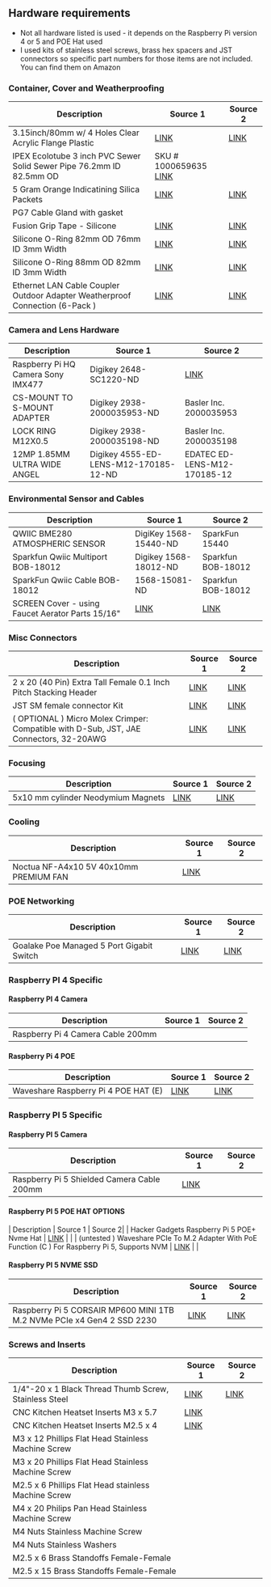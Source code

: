 ## Hardware requirements
* Not all hardware listed is used - it depends on the Raspberry Pi version 4 or 5 and POE Hat used
* I used kits of stainless steel screws, brass hex spacers and JST connectors so specific part numbers for those items are not included. You can find them on Amazon

### Container, Cover and Weatherproofing
| Description | Source 1 | Source 2|
|---------|----------|--------------------|
| 3.15inch/80mm w/ 4 Holes Clear Acrylic Flange Plastic | [LINK](https://www.amazon.ca/dp/B07L6FBMXF ) | [LINK](https://www.amazon.com/dp/B07L6FBMXF ) |
| IPEX Ecolotube 3 inch PVC Sewer Solid Sewer Pipe 76.2mm ID 82.5mm OD | SKU # 1000659635  [LINK](https://www.homedepot.ca/product/ipex-ecolotube-3-inch-x-10-feet-pvc-sewer-solid-sewer-pipe/1000659635 ) | |
| 5 Gram Orange Indicatining Silica Packets | [LINK]( https://www.amazon.ca/dp/B07FSZVZFV ) | [ LINK]( https://www.amazon.ca/dp/B07FSZVZFV ) |
| PG7 Cable Gland  with gasket | | |
| Fusion Grip Tape - Silicone | [LINK]( https://www.amazon.ca/dp/B072QYQN7B ) | [LINK]( https://www.amazon.ca/dp/B072QYQN7B ) |
| Silicone O-Ring 82mm OD 76mm ID 3mm Width | [LINK]( https://www.amazon.ca/dp/B0DHRV93PH ) | [LINK]( https://www.amazon.com/dp/B0DHRV93PH ) |
| Silicone O-Ring 88mm OD 82mm ID 3mm Width | [LINK]( https://www.amazon.ca/dp/B0DHRRVRNT ) | [LINK]( https://www.amazon.ca/dp/B0DHRRVRNT) |
| Ethernet LAN Cable Coupler Outdoor Adapter Weatherproof Connection (6-Pack ) | [LINK](https://www.amazon.ca/dp/B08GPB8M6B ) | [LINK](https://www.amazon.com/dp/B08GPB8M6B ) |

### Camera and Lens Hardware
| Description | Source 1 | Source 2|
|---------|----------|--------------------|
| Raspberry Pi HQ Camera Sony IMX477 | Digikey  2648-SC1220-ND | [LINK](https://www.raspberrypi.com/products/raspberry-pi-high-quality-camera/ ) | 
| CS-MOUNT TO S-MOUNT ADAPTER | Digikey 2938-2000035953-ND | Basler Inc.  2000035953 |
| LOCK RING M12X0.5| Digikey 2938-2000035198-ND | Basler Inc. 2000035198 |
| 12MP 1.85MM ULTRA WIDE ANGEL | Digikey 4555-ED-LENS-M12-170185-12-ND | EDATEC ED-LENS-M12-170185-12 |

### Environmental Sensor and Cables
| Description | Source 1 | Source 2|
|---------|----------|--------------------|
| QWIIC BME280 ATMOSPHERIC SENSOR | DigiKey 1568-15440-ND | SparkFun 15440 |
| Sparkfun Qwiic Multiport BOB-18012 | Digikey 1568-18012-ND | Sparkfun BOB-18012 | 
| SparkFun Qwiic Cable BOB-18012 | 1568-15081-ND | Sparkfun BOB-18012 | 
| SCREEN Cover - using Faucet Aerator Parts 15/16" | [LINK]( https://www.amazon.ca/dp/B08XNRCDV6 ) | [LINK]( https://www.amazon.com/dp/B08XNRCDV6 ) |

### Misc Connectors
| Description | Source 1 | Source 2|
|---------|----------|--------------------|
| 2 x 20 (40 Pin) Extra Tall Female 0.1 Inch Pitch Stacking Header | [LINK]( https://www.amazon.ca/Female-Stacking-Header-Compatible-Raspberry/dp/B084Q4W1PW ) | [LINK]( https://www.amazon.com/Female-Stacking-Header-Compatible-Raspberry/dp/B084Q4W1PW ) |
| JST SM female connector Kit | [LINK]( https://www.amazon.ca/dp/B07BGV7H7V ) | [LINK]( https://www.amazon.com/dp/B07BGV7H7V ) |
| ( OPTIONAL ) Micro Molex Crimper: Compatible with D-Sub, JST, JAE Connectors, 32-20AWG | [LINK]( https://www.amazon.ca/dp/B082X45D7T ) | [LINK]( https://www.amazon.ca/dp/B082X45D7T ) |

### Focusing
| Description | Source 1 | Source 2|
|---------|----------|--------------------|
| 5x10 mm cylinder Neodymium Magnets | [LINK]( https://www.amazon.ca/dp/B0DQKTHBCN ) | [LINK]( https://www.amazon.com/dp/B0DQKTHBCN ) |

### Cooling
| Description | Source 1 | Source 2|
|---------|----------|--------------------|
| Noctua NF-A4x10 5V 40x10mm PREMIUM FAN | [LINK](https://noctua.at/en/products/fan/nf-a4x10-5v ) | |

### POE Networking
| Description | Source 1 | Source 2|
|---------|----------|--------------------|
| Goalake Poe Managed 5 Port Gigabit Switch | [LINK](https://www.amazon.ca/dp/B0D2X4M1R7 ) | [LINK](https://www.amazon.com/dp/B0D2X4M1R7 ) |

### Raspberry PI 4 Specific

#### Raspberry PI 4 Camera
| Description | Source 1 | Source 2|
|---------|----------|--------------------|
| Raspberry Pi 4 Camera Cable 200mm | | |

#### Raspberry Pi 4 POE
| Description | Source 1 | Source 2|
|---------|----------|--------------------|
| Waveshare Raspberry Pi 4 POE HAT (E) | [LINK](https://www.amazon.ca/dp/B0BKK6FXRJ ) | [LINK](https://www.amazon.com/dp/B0BKK6FXRJ ) |

### Raspberry PI 5 Specific

#### Raspberry PI 5 Camera 
| Description | Source 1 | Source 2|
|---------|----------|--------------------|
| Raspberry Pi 5 Shielded Camera Cable 200mm | [LINK](https://www.raspberrypi.com/products/camera-cable/ ) | |

#### Raspberry PI 5 POE HAT OPTIONS
| Description | Source 1 | Source 2|
| Hacker Gadgets Raspberry Pi 5 POE+ Nvme Hat | [LINK](https://hackergadgets.com/products/nvme-and-poe-hat-for-raspberry-pi-5 ) | |
| (untested ) Waveshare PCIe To M.2 Adapter With PoE Function (C ) For Raspberry Pi 5, Supports NVM | [LINK](https://www.waveshare.com/poe-m.2-hat-plus-c.htm ) | |

#### Raspberry PI 5 NVME SSD
| Description | Source 1 | Source 2|
|---------|----------|--------------------|
| Raspberry Pi 5 CORSAIR MP600 MINI 1TB M.2 NVMe PCIe x4 Gen4 2 SSD 2230 | [LINK]( https://www.amazon.ca/dp/B0D9MJCFNK ) | [LINK]( https://www.amazon.com/dp/B0D9MJCFNK ) |


### Screws and Inserts

| Description | Source 1 | Source 2|
|---------|----------|--------------------|
| 1/4"-20 x 1 Black Thread Thumb Screw, Stainless Steel | [LINK](https://www.amazon.ca/dp/B0DC5Y3KLQ ) | [LINK](https://www.amazon.com/dp/B0DC5Y3KLQ ) |
| CNC Kitchen Heatset Inserts M3 x 5.7 | [LINK](https://cnckitchen.store/products/heat-set-insert-m3-x-5-7-100-pieces ) | |
| CNC Kitchen Heatset Inserts M2.5 x 4 | [LINK](https://cnckitchen.store/products/gewindeeinsatz-threaded-insert-m2-5-standard-100-stk-pcs ) | |
| M3 x 12 Phillips Flat Head Stainless Machine Screw | | |
| M3 x 20 Phillips Flat Head Stainless Machine Screw | | |
| M2.5 x 6 Phillips Flat Head stainless Machine Screw | | |
| M4 x 20 Philips Pan Head Stainless Machine Screw | | |
| M4 Nuts Stainless Machine Screw | | |
| M4 Nuts Stainless Washers | | |
| M2.5 x 6 Brass Standoffs Female-Female | | |
| M2.5 x 15 Brass Standoffs Female-Female | | |
